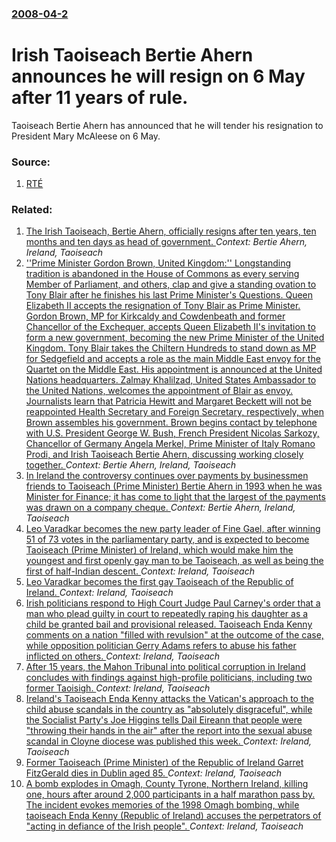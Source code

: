 ### [2008-04-2](/news/2008/04/2/index.md)

#  Irish Taoiseach Bertie Ahern announces he will resign on 6 May after 11 years of rule. 

Taoiseach Bertie Ahern has announced that he will tender his resignation to President Mary McAleese on 6 May.


### Source:

1. [RTÉ](http://www.rte.ie/news/2008/0402/ahernb.html)

### Related:

1. [ The Irish Taoiseach, Bertie Ahern, officially resigns after ten years, ten months and ten days as head of government. ](/news/2008/05/6/the-irish-taoiseach-bertie-ahern-officially-resigns-after-ten-years-ten-months-and-ten-days-as-head-of-government.md) _Context: Bertie Ahern, Ireland, Taoiseach_
2. [ ''Prime Minister Gordon Brown, United Kingdom:'' Longstanding tradition is abandoned in the House of Commons as every serving Member of Parliament, and others, clap and give a standing ovation to Tony Blair after he finishes his last Prime Minister's Questions. Queen Elizabeth II accepts the resignation of Tony Blair as Prime Minister. Gordon Brown, MP for Kirkcaldy and Cowdenbeath and former Chancellor of the Exchequer, accepts Queen Elizabeth II's invitation to form a new government, becoming the new Prime Minister of the United Kingdom. Tony Blair takes the Chiltern Hundreds to stand down as MP for Sedgefield and accepts a role as the main Middle East envoy for the Quartet on the Middle East. His appointment is announced at the United Nations headquarters. Zalmay Khalilzad, United States Ambassador to the United Nations, welcomes the appointment of Blair as envoy. Journalists learn that Patricia Hewitt and Margaret Beckett will not be reappointed Health Secretary and Foreign Secretary, respectively, when Brown assembles his government. Brown begins contact by telephone with U.S. President George W. Bush, French President Nicolas Sarkozy, Chancellor of Germany Angela Merkel, Prime Minister of Italy Romano Prodi, and Irish Taoiseach Bertie Ahern, discussing working closely together. ](/news/2007/06/27/prime-minister-gordon-brown-united-kingdom-p-longstanding-tradition-is-abandoned-in-the-house-of-commons-as-every-serving-member-of-pa.md) _Context: Bertie Ahern, Ireland, Taoiseach_
3. [ In Ireland the controversy continues over payments by businessmen friends to Taoiseach (Prime Minister) Bertie Ahern in 1993 when he was Minister for Finance; it has come to light that the largest of the payments was drawn on a company cheque. ](/news/2006/09/30/in-ireland-the-controversy-continues-over-payments-by-businessmen-friends-to-taoiseach-prime-minister-bertie-ahern-in-1993-when-he-was-mi.md) _Context: Bertie Ahern, Ireland, Taoiseach_
4. [Leo Varadkar becomes the new party leader of Fine Gael, after winning 51 of 73 votes in the parliamentary party, and is expected to become Taoiseach (Prime Minister) of Ireland, which would make him the youngest and first openly gay man to be Taoiseach, as well as being the first of half-Indian descent. ](/news/2017/06/2/leo-varadkar-becomes-the-new-party-leader-of-fine-gael-after-winning-51-of-73-votes-in-the-parliamentary-party-and-is-expected-to-become-t.md) _Context: Ireland, Taoiseach_
5. [Leo Varadkar becomes the first gay Taoiseach of the  Republic of Ireland. ](/news/2017/06/14/leo-varadkar-becomes-the-first-gay-taoiseach-of-the-republic-of-ireland.md) _Context: Ireland, Taoiseach_
6. [Irish politicians respond to High Court Judge Paul Carney's order that a man who plead guilty in court to repeatedly raping his daughter as a child be granted bail and provisional released. Taoiseach Enda Kenny comments on a nation "filled with revulsion" at the outcome of the case, while opposition politician Gerry Adams refers to abuse his father inflicted on others. ](/news/2013/01/22/irish-politicians-respond-to-high-court-judge-paul-carney-s-order-that-a-man-who-plead-guilty-in-court-to-repeatedly-raping-his-daughter-as.md) _Context: Ireland, Taoiseach_
7. [After 15 years, the Mahon Tribunal into political corruption in Ireland concludes with findings against high-profile politicians, including two former Taoisigh. ](/news/2012/03/22/after-15-years-the-mahon-tribunal-into-political-corruption-in-ireland-concludes-with-findings-against-high-profile-politicians-including.md) _Context: Ireland, Taoiseach_
8. [Ireland's Taoiseach Enda Kenny attacks the Vatican's approach to the child abuse scandals in the country as "absolutely disgraceful", while the Socialist Party's Joe Higgins tells Dail Eireann that people were "throwing their hands in the air" after the report into the sexual abuse scandal in Cloyne diocese was published this week. ](/news/2011/07/15/ireland-s-taoiseach-enda-kenny-attacks-the-vatican-s-approach-to-the-child-abuse-scandals-in-the-country-as-absolutely-disgraceful-while.md) _Context: Ireland, Taoiseach_
9. [Former Taoiseach (Prime Minister) of the Republic of Ireland Garret FitzGerald dies in Dublin aged 85. ](/news/2011/05/19/former-taoiseach-prime-minister-of-the-republic-of-ireland-garret-fitzgerald-dies-in-dublin-aged-85.md) _Context: Ireland, Taoiseach_
10. [A bomb explodes in Omagh, County Tyrone, Northern Ireland, killing one, hours after around 2,000 participants in a half marathon pass by. The incident evokes memories of the 1998 Omagh bombing, while taoiseach Enda Kenny (Republic of Ireland) accuses the perpetrators of "acting in defiance of the Irish people". ](/news/2011/04/2/a-bomb-explodes-in-omagh-county-tyrone-northern-ireland-killing-one-hours-after-around-2-000-participants-in-a-half-marathon-pass-by-th.md) _Context: Ireland, Taoiseach_
